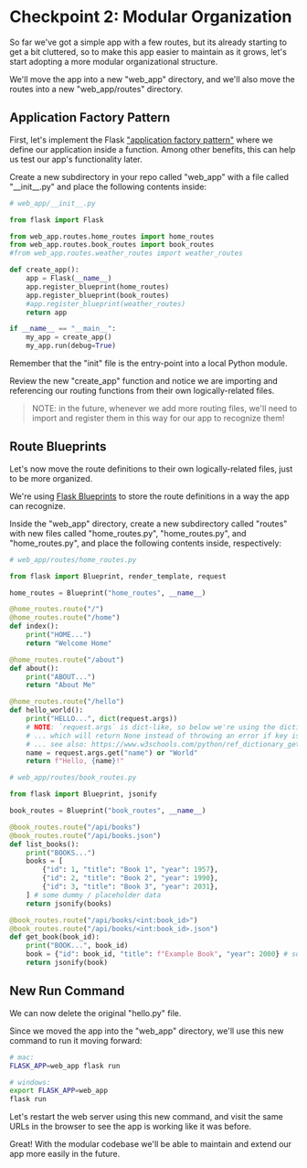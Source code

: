 
# Checkpoint 2: Modular Organization

So far we've got a simple app with a few routes, but its already starting to get a bit cluttered, so to make this app easier to maintain as it grows, let's start adopting a more modular organizational structure.

We'll move the app into a new "web_app" directory, and we'll also move the routes into a new "web_app/routes" directory.

## Application Factory Pattern

First, let's implement the Flask ["application factory pattern"](https://flask.palletsprojects.com/en/1.1.x/patterns/appfactories/) where we define our application inside a function. Among other benefits, this can help us test our app's functionality later.

Create a new subdirectory in your repo called "web_app" with a file called "\_\_init_\_.py" and place the following contents inside:

```py
# web_app/__init__.py

from flask import Flask

from web_app.routes.home_routes import home_routes
from web_app.routes.book_routes import book_routes
#from web_app.routes.weather_routes import weather_routes

def create_app():
    app = Flask(__name__)
    app.register_blueprint(home_routes)
    app.register_blueprint(book_routes)
    #app.register_blueprint(weather_routes)
    return app

if __name__ == "__main__":
    my_app = create_app()
    my_app.run(debug=True)
```

Remember that the "init" file is the entry-point into a local Python module.

Review the new "create_app" function and notice we are importing and referencing our routing functions from their own logically-related files.

> NOTE: in the future, whenever we add more routing files, we'll need to import and register them in this way for our app to recognize them!

## Route Blueprints

Let's now move the route definitions to their own logically-related files, just to be more organized.

We're using [Flask Blueprints](https://flask.palletsprojects.com/en/1.1.x/blueprints/) to store the route definitions in a way the app can recognize.

Inside the "web_app" directory, create a new subdirectory called "routes" with new files called "home_routes.py", "home_routes.py", and "home_routes.py", and place the following contents inside, respectively:

```py
# web_app/routes/home_routes.py

from flask import Blueprint, render_template, request

home_routes = Blueprint("home_routes", __name__)

@home_routes.route("/")
@home_routes.route("/home")
def index():
    print("HOME...")
    return "Welcome Home"

@home_routes.route("/about")
def about():
    print("ABOUT...")
    return "About Me"

@home_routes.route("/hello")
def hello_world():
    print("HELLO...", dict(request.args))
    # NOTE: `request.args` is dict-like, so below we're using the dictionary's `get()` method,
    # ... which will return None instead of throwing an error if key is not present
    # ... see also: https://www.w3schools.com/python/ref_dictionary_get.asp
    name = request.args.get("name") or "World"
    return f"Hello, {name}!"

```

```py
# web_app/routes/book_routes.py

from flask import Blueprint, jsonify

book_routes = Blueprint("book_routes", __name__)

@book_routes.route("/api/books")
@book_routes.route("/api/books.json")
def list_books():
    print("BOOKS...")
    books = [
        {"id": 1, "title": "Book 1", "year": 1957},
        {"id": 2, "title": "Book 2", "year": 1990},
        {"id": 3, "title": "Book 3", "year": 2031},
    ] # some dummy / placeholder data
    return jsonify(books)

@book_routes.route("/api/books/<int:book_id>")
@book_routes.route("/api/books/<int:book_id>.json")
def get_book(book_id):
    print("BOOK...", book_id)
    book = {"id": book_id, "title": f"Example Book", "year": 2000} # some dummy / placeholder data
    return jsonify(book)

```

## New Run Command

We can now delete the original "hello.py" file.

Since we moved the app into the "web_app" directory, we'll use this new command to run it moving forward:

```sh
# mac:
FLASK_APP=web_app flask run

# windows:
export FLASK_APP=web_app
flask run
```

Let's restart the web server using this new command, and visit the same URLs in the browser to see the app is working like it was before.

Great! With the modular codebase we'll be able to maintain and extend our app more easily in the future.
